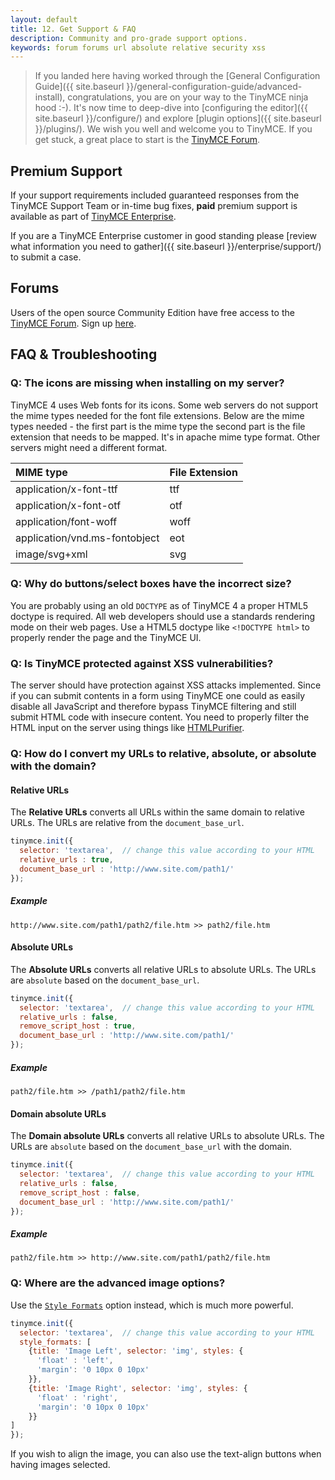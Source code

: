 ```yaml
---
layout: default
title: 12. Get Support & FAQ
description: Community and pro-grade support options.
keywords: forum forums url absolute relative security xss
---
```


> If you landed here having worked through the [General Configuration Guide]({{  site.baseurl }}/general-configuration-guide/advanced-install), congratulations, you are on your way to the TinyMCE ninja hood :-). It's now time to deep-dive into [configuring the editor]({{ site.baseurl }}/configure/) and explore [plugin options]({{ site.baseurl }}/plugins/). We wish you well and welcome you to TinyMCE. If you get stuck, a great place to start is the [TinyMCE Forum](https://community.tinymce.com/).


## Premium Support
If your support requirements included guaranteed responses from the TinyMCE Support Team or in-time bug fixes, **paid** premium support is available as part of [TinyMCE Enterprise](https://www.tinymce.com/pricing/).

If you are a TinyMCE Enterprise customer in good standing please [review what information you need to gather]({{ site.baseurl }}/enterprise/support/) to submit a case.


## Forums
Users of the open source Community Edition have free access to the [TinyMCE Forum](https://community.tinymce.com/). Sign up [here](https://community.tinymce.com/).


## FAQ & Troubleshooting

### Q: The icons are missing when installing on my server?

TinyMCE 4 uses Web fonts for its icons. Some web servers do not support the mime types needed for the font file extensions. Below are the mime types needed - the first part is the mime type the second part is the file extension that needs to be mapped. It's in apache mime type format. Other servers might need a different format.

| MIME type                     | File Extension |
|:------------------------------|:---------------|
| application/x-font-ttf        | ttf  |
| application/x-font-otf        | otf  |
| application/font-woff         | woff |
| application/vnd.ms-fontobject | eot  |
| image/svg+xml                 | svg  |



### Q: Why do buttons/select boxes have the incorrect size?

You are probably using an old `DOCTYPE` as of TinyMCE 4 a proper HTML5 doctype is required. All web developers should use a standards rendering mode on their web pages. Use a HTML5 doctype like `<!DOCTYPE html>` to properly render the page and the TinyMCE UI.

### Q: Is TinyMCE protected against XSS vulnerabilities?

The server should have protection against XSS attacks implemented. Since if you can submit contents in a form using TinyMCE one could as easily disable all JavaScript and therefore bypass TinyMCE filtering and still submit HTML code with insecure content. You need to properly filter the HTML input on the server using things like [HTMLPurifier](http://htmlpurifier.org/).

### Q: How do I convert my URLs to relative, absolute, or absolute with the domain?

#### Relative URLs

The **Relative URLs** converts all URLs within the same domain to relative URLs. The URLs are relative from the `document_base_url`.

```js
tinymce.init({
  selector: 'textarea',  // change this value according to your HTML
  relative_urls : true,
  document_base_url : 'http://www.site.com/path1/'
});
```

##### Example

`http://www.site.com/path1/path2/file.htm >> path2/file.htm`

#### Absolute URLs

The **Absolute URLs** converts all relative URLs to absolute URLs. The URLs are `absolute` based on the `document_base_url`.

```js
tinymce.init({
  selector: 'textarea',  // change this value according to your HTML
  relative_urls : false,
  remove_script_host : true,
  document_base_url : 'http://www.site.com/path1/'
});
```

##### Example

`path2/file.htm >> /path1/path2/file.htm`

#### Domain absolute URLs

The **Domain absolute URLs** converts all relative URLs to absolute URLs. The URLs are `absolute` based on the `document_base_url` with the domain.

```js
tinymce.init({
  selector: 'textarea',  // change this value according to your HTML
  relative_urls : false,
  remove_script_host : false,
  document_base_url : 'http://www.site.com/path1/'
});
```

##### Example

`path2/file.htm >> http://www.site.com/path1/path2/file.htm`

### Q: Where are the advanced image options?

Use the [`Style Formats`](/configure/content-filtering/#style_formats) option instead, which is much more powerful.

```js
tinymce.init({
  selector: 'textarea',  // change this value according to your HTML
  style_formats: [
    {title: 'Image Left', selector: 'img', styles: {
      'float' : 'left',
      'margin': '0 10px 0 10px'
    }},
    {title: 'Image Right', selector: 'img', styles: {
      'float' : 'right',
      'margin': '0 10px 0 10px'
    }}
]
});
```

If you wish to align the image, you can also use the text-align buttons when having images selected.
